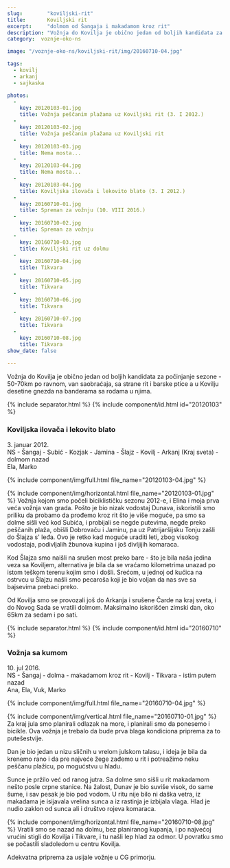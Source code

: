```yaml
---
slug:        "koviljski-rit"
title:       Koviljski rit
excerpt:     "dolmom od Šangaja i makadamom kroz rit"
description: "Vožnja do Kovilja je obično jedan od boljih kandidata za počinjanje sezone - 40-50km po ravnom, van saobraćaja, sa strane rit i barske ptice a u Kovilju desetine gnezda na banderama sa rodama u njima."
category:  voznje-oko-ns

image: "/voznje-oko-ns/koviljski-rit/img/20160710-04.jpg"

tags:
  - kovilj
  - arkanj
  - sajkaska

photos:
  -
    key: 20120103-01.jpg
    title: Vožnja peščanim plažama uz Koviljski rit (3. I 2012.)
  -
    key: 20120103-02.jpg
    title: Vožnja peščanim plažama uz Koviljski rit
  -
    key: 20120103-03.jpg
    title: Nema mosta...
  -
    key: 20120103-04.jpg
    title: Nema mosta...
  -
    key: 20120103-04.jpg
    title: Koviljska ilovača i lekovito blato (3. I 2012.)
  -
    key: 20160710-01.jpg
    title: Spreman za vožnju (10. VIII 2016.)
  -
    key: 20160710-02.jpg
    title: Spreman za vožnju
  -
    key: 20160710-03.jpg
    title: Koviljski rit uz dolmu
  -
    key: 20160710-04.jpg
    title: Tikvara
  -
    key: 20160710-05.jpg
    title: Tikvara
  -
    key: 20160710-06.jpg
    title: Tikvara
  -
    key: 20160710-07.jpg
    title: Tikvara
  -
    key: 20160710-08.jpg
    title: Tikvara
show_date: false
  
---
```


Vožnja do Kovilja je obično jedan od boljih kandidata za počinjanje sezone - 50-70km po ravnom, van saobraćaja, sa 
strane rit i barske ptice a u Kovilju desetine gnezda na banderama sa rodama u njima.

{% include separator.html %}
{% include component/id.html id="20120103" %}
### Koviljska ilovača i lekovito blato  

3\. januar 2012.  
NS - Šangaj - Subić - Kozjak - Jamina - Šlajz - Kovilj - Arkanj (Kraj sveta) - dolmom nazad   
Ela, Marko  
  
{% include component/img/full.html file_name="20120103-04.jpg" %}

{% include component/img/horizontal.html file_name="20120103-01.jpg" %}
Vožnja kojom smo počeli biciklističku sezonu 2012-e, i Elina i moja prva veća vožnja van grada. Pošto je bio nizak vodostaj
Dunava, iskoristili smo priliku da probamo da prođemo kroz rit što je više moguće, pa smo sa dolme sišli već kod Subića,
i probijali se negde putevima, negde preko peščanih plaža, obišli Dobrovaču i Jaminu, pa uz Patrijaršijsku Tonju zašli
do Šlajza s' leđa. Ovo je retko kad moguće uraditi leti, zbog visokog vodostaja, podivljalih žbunova kupina i još divljijih
komaraca.

Kod Šlajza smo naišli na srušen most preko bare - što je bila naša jedina veza sa Koviljem, alternativa je bila da se vraćamo
kilometrima unazad po istom teškom terenu kojim smo i došli. Srećom, u jednoj od kućica na ostrvcu u Šlajzu našli smo
pecaroša koji je bio voljan da nas sve sa bajsevima prebaci preko.

Od Kovilja smo se provozali još do Arkanja i srušene Čarde na kraj sveta, i do Novog Sada se vratili dolmom. Maksimalno 
iskorišćen zimski dan, oko 65km za sedam i po sati.


{% include separator.html %}
{% include component/id.html id="20160710" %}
### Vožnja sa kumom  

10\. jul 2016.  
NS - Šangaj - dolma - makadamom kroz rit - Kovilj - Tikvara - istim putem nazad   
Ana, Ela, Vuk, Marko  
  
{% include component/img/full.html file_name="20160710-04.jpg" %}

{% include component/img/vertical.html file_name="20160710-01.jpg" %}
Za kraj jula smo planirali odlazak na more, i planirali smo da ponesemo i bicikle. Ova vožnja je trebalo da bude prva
blaga kondiciona priprema za to putešestvije.

Dan je bio jedan u nizu sličnih u vrelom julskom talasu, i ideja je bila da krenemo rano i da pre najveće žege zađemo u 
rit i potreažimo neku peščanu plažicu, po mogućstvu u hladu. 
 
Sunce je pržilo već od ranog jutra. Sa dolme smo sišli u rit makadamom nešto posle crpne stanice. Na žalost, Dunav je bio 
suviše visok, do same šume, i sav pesak je bio pod vodom. U ritu nije bilo ni daška vetra, iz makadama je isijavala vrelina
sunca a iz rastinja je izbijala vlaga. Hlad je nudio zaklon od sunca ali i društvo rojeva komaraca.

{% include component/img/horizontal.html file_name="20160710-08.jpg" %}
Vratili smo se nazad na dolmu, bez planiranog kupanja, i po najvećoj vrućini stigli do Kovilja i Tikvare, i tu našli lep
hlad za odmor. U povratku smo se počastili sladoledom u centru Kovilja.

Adekvatna priprema za usijale vožnje u CG primorju.